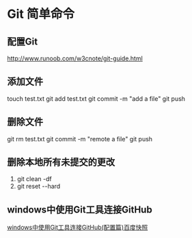 # Git 简单命令

## 配置Git

http://www.runoob.com/w3cnote/git-guide.html

## 添加文件

touch test.txt
git add test.txt
git commit -m "add a file"
git push

## 删除文件

git rm test.txt
git commit -m "remote a file"
git push

## 删除本地所有未提交的更改

1. git clean -df
2. git reset --hard

## windows中使用Git工具连接GitHub

[windows中使用Git工具连接GitHub(配置篇)百度快照](http://cache.baiducontent.com/c?m=9d78d513d9861af30eb0d13f1a17a7716f5097153ec0d16568a5e05fe36f4c37467192ba3023605188836b6671b83957fd833065477437c1efdf893acaca913f5cf93044060bf04005d269fa90007f8670875a98b868e0ad873484d8d6c4ae5544cb23120b84e7f82914538a31ff4e77a5e48e4966420dffa87572ff2e2675cf7d1de306eee0453f5adeeb9c010c9460cd3251c6f56ef4690fb511a71c06264ebd4fb315512531e04e20f4533d73c8ad02b9&p=9f73cd0a85cc43e708e2947d075596&newp=c477cc15d9c342a501fbdf2d02149c231610db2151d4d11f6b82c825d7331b001c3bbfb423241506d0c17f660aa54d57eaf13575340225a3dda5c91d9fb4c57479d1317f&user=baidu&fm=sc&query=windows%D6%D0%CA%B9%D3%C3Git%B9%A4%BE%DF%C1%AC%BD%D3GitHub%28%C5%E4%D6%C3%C6%AA%29&qid=c649e980000055a3&p1=1 "windows中使用Git工具连接GitHub(配置篇)百度快照")
